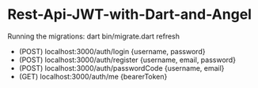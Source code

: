 # Rest-Api-JWT-with-Dart-and-Angel


Running the migrations: dart bin/migrate.dart refresh  

- (POST) localhost:3000/auth/login {username, password}
- (POST) localhost:3000/auth/register {username, email, password}
- (POST) localhost:3000/auth/passwordCode {username, email}
- (GET) localhost:3000/auth/me {bearerToken}